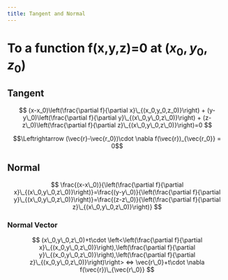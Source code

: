 ```yaml
---
title: Tangent and Normal
---
```

# To a function f(x,y,z)=0 at $(x_0,y_0,z_0)$

## Tangent
$$
(x-x_0)\left(\frac{\partial f}{\partial x}\_{(x_0,y_0,z_0)}\right) + (y-y\_0)\left(\frac{\partial f}{\partial y}\_{(x\_0,y\_0,z\_0)}\right) + (z-z\_0)\left(\frac{\partial f}{\partial z}\_{(x\_0,y\_0,z\_0)}\right)=0
$$

$$\Leftrightarrow (\vec{r}-\vec{r_0})\cdot \nabla f(\vec{r})_{\vec{r_0}} = 0$$
## Normal
$$
\frac{(x-x\_0)}{\left(\frac{\partial f}{\partial x}\_{(x\_0,y\_0,z\_0)}\right)}=\frac{(y-y\_0)}{\left(\frac{\partial f}{\partial y}\_{(x\_0,y\_0,z\_0)}\right)}=\frac{(z-z\_0)}{\left(\frac{\partial f}{\partial z}\_{(x\_0,y\_0,z\_0)}\right)}
$$
### Normal Vector
$$
(x\_0,y\_0,z\_0)+t\cdot \left<\left(\frac{\partial f}{\partial x}\_{(x_0,y\_0,z\_0)}\right),\left(\frac{\partial f}{\partial y}\_{(x_0,y\_0,z\_0)}\right),\left(\frac{\partial f}{\partial z}\_{(x_0,y\_0,z\_0)}\right)\right> ⇔ \vec{r\_0}+t\cdot \nabla f(\vec{r})\_{\vec{r\_0}}
$$
